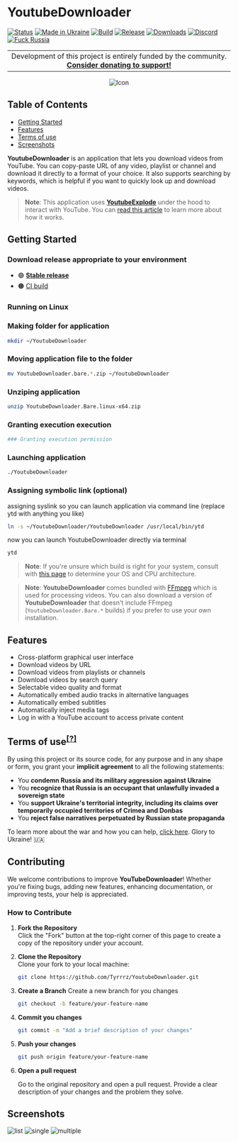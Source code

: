 # YoutubeDownloader

[![Status](https://img.shields.io/badge/status-maintenance-ffd700.svg)](https://github.com/Tyrrrz/.github/blob/master/docs/project-status.md)
[![Made in Ukraine](https://img.shields.io/badge/made_in-ukraine-ffd700.svg?labelColor=0057b7)](https://tyrrrz.me/ukraine)
[![Build](https://img.shields.io/github/actions/workflow/status/Tyrrrz/YoutubeDownloader/main.yml?branch=master)](https://github.com/Tyrrrz/YoutubeDownloader/actions)
[![Release](https://img.shields.io/github/release/Tyrrrz/YoutubeDownloader.svg)](https://github.com/Tyrrrz/YoutubeDownloader/releases)
[![Downloads](https://img.shields.io/github/downloads/Tyrrrz/YoutubeDownloader/total.svg)](https://github.com/Tyrrrz/YoutubeDownloader/releases)
[![Discord](https://img.shields.io/discord/869237470565392384?label=discord)](https://discord.gg/2SUWKFnHSm)
[![Fuck Russia](https://img.shields.io/badge/fuck-russia-e4181c.svg?labelColor=000000)](https://twitter.com/tyrrrz/status/1495972128977571848)

<table>
    <tr>
        <td width="99999" align="center">Development of this project is entirely funded by the community. <b><a href="https://tyrrrz.me/donate">Consider donating to support!</a></b></td>
    </tr>
</table>

<p align="center">
    <img src="favicon.png" alt="Icon" />
</p>

## Table of Contents

- [Getting Started](#getting-started)
- [Features](#features)
- [Terms of use](#terms-of-use)
- [Screenshots](#screenshots)


**YoutubeDownloader** is an application that lets you download videos from YouTube.
You can copy-paste URL of any video, playlist or channel and download it directly to a format of your choice.
It also supports searching by keywords, which is helpful if you want to quickly look up and download videos.

> **Note**:
> This application uses [**YoutubeExplode**](https://github.com/Tyrrrz/YoutubeExplode) under the hood to interact with YouTube.
> You can [read this article](https://tyrrrz.me/blog/reverse-engineering-youtube-revisited) to learn more about how it works.


## Getting Started

### Download release appropriate to your environment 

- 🟢 **[Stable release](https://github.com/Tyrrrz/YoutubeDownloader/releases/latest)**
- 🟠 [CI build](https://github.com/Tyrrrz/YoutubeDownloader/actions/workflows/main.yml)


### Running on Linux

### Making folder for application
```bash
mkdir ~/YoutubeDownloader
```

### Moving application file to the folder
```bash
mv YoutubeDownloader.bare.*.zip ~/YoutubeDownloader
```

### Unziping application
```bash
unzip YoutubeDownloader.Bare.linux-x64.zip
```

### Granting execution execution
```bash
### Granting execution permission
```

### Launching application
```bash
./YoutubeDownloader 
```

### Assigning symbolic link (optional) 
assigning syslink so you can launch application via command line (replace ytd with anything you like)
```bash
ln -s ~/YoutubeDownloader/YoutubeDownloader /usr/local/bin/ytd
```
now you can launch YoutubeDownloader directly via terminal 
```bash
ytd
```

> **Note**:
> If you're unsure which build is right for your system, consult with [this page](https://useragent.cc) to determine your OS and CPU architecture.

> **Note**:
> **YoutubeDownloader** comes bundled with [FFmpeg](https://ffmpeg.org) which is used for processing videos.
> You can also download a version of **YoutubeDownloader** that doesn't include FFmpeg (`YoutubeDownloader.Bare.*` builds) if you prefer to use your own installation.

## Features

- Cross-platform graphical user interface
- Download videos by URL
- Download videos from playlists or channels
- Download videos by search query
- Selectable video quality and format
- Automatically embed audio tracks in alternative languages
- Automatically embed subtitles
- Automatically inject media tags
- Log in with a YouTube account to access private content


## Terms of use<sup>[[?]](https://github.com/Tyrrrz/.github/blob/master/docs/why-so-political.md)</sup>

By using this project or its source code, for any purpose and in any shape or form, you grant your **implicit agreement** to all the following statements:

- You **condemn Russia and its military aggression against Ukraine**
- You **recognize that Russia is an occupant that unlawfully invaded a sovereign state**
- You **support Ukraine's territorial integrity, including its claims over temporarily occupied territories of Crimea and Donbas**
- You **reject false narratives perpetuated by Russian state propaganda**

To learn more about the war and how you can help, [click here](https://tyrrrz.me/ukraine). Glory to Ukraine! 🇺🇦

## Contributing

We welcome contributions to improve **YouTubeDownloader**! Whether you're fixing bugs, adding new features, enhancing documentation, or improving tests, your help is appreciated.

### How to Contribute

1. **Fork the Repository**  
   Click the "Fork" button at the top-right corner of this page to create a copy of the repository under your account.

2. **Clone the Repository**  
   Clone your fork to your local machine:
   ```bash
   git clone https://github.com/Tyrrrz/YoutubeDownloader.git
   ```
3. **Create a Branch**
   Create a new branch for you changes
    ```bash
    git checkout -b feature/your-feature-name
    ```
4. **Commit you changes**
    ```bash
    git commit -m "Add a brief description of your changes"
    ```
5. **Push your changes**
    ```bash
    git push origin feature/your-feature-name
    ```
6. **Open a pull request**

    Go to the original repository and open a pull request. Provide a clear description of your changes and the problem they solve.

## Screenshots

![list](.assets/list.png)
![single](.assets/single.png)
![multiple](.assets/multiple.png)


